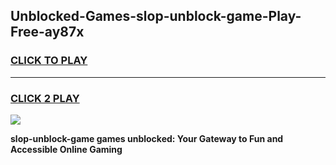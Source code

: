 
## Unblocked-Games-slop-unblock-game-Play-Free-ay87x
<h3>
<a href="https://premium76.site?title=slop-unblock-game&ref=10A">CLICK TO PLAY</a></h3>
<hr>

<h3>
<a href="https://premium76.site?title=slop-unblock-game&ref=10A">CLICK 2 PLAY</a>
  
</h3>

<a href="https://premium76.site?title=slop-unblock-game&ref=10A"><img src="https://clearcache.store/games.png"></a>


**slop-unblock-game games unblocked: Your Gateway to Fun and Accessible Online Gaming**

